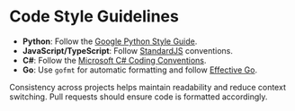 # Code Style Guidelines

- **Python**: Follow the [Google Python Style Guide](https://google.github.io/styleguide/pyguide.html).
- **JavaScript/TypeScript**: Follow [StandardJS](https://standardjs.com/) conventions.
- **C#**: Follow the [Microsoft C# Coding Conventions](https://learn.microsoft.com/dotnet/csharp/fundamentals/coding-style/coding-conventions).
- **Go**: Use `gofmt` for automatic formatting and follow [Effective Go](https://go.dev/doc/effective_go).

Consistency across projects helps maintain readability and reduce context switching. Pull requests should ensure code is formatted accordingly.

